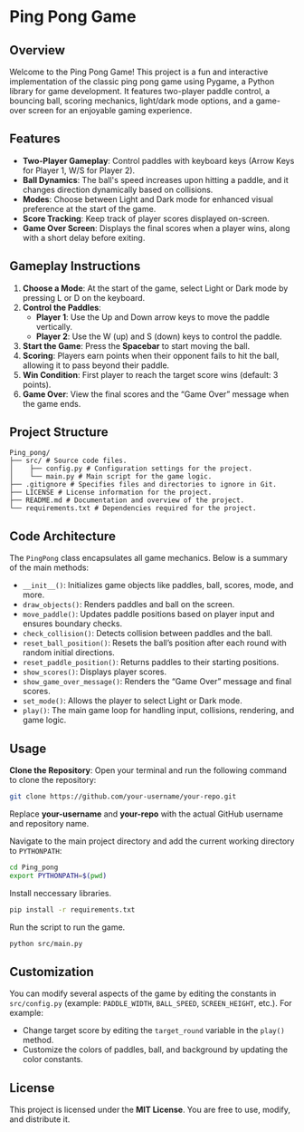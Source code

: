 # Ping Pong Game

## Overview
Welcome to the Ping Pong Game! This project is a fun and interactive implementation of the classic ping pong game using Pygame, a Python library for game development. It features two-player paddle control, a bouncing ball, scoring mechanics, light/dark mode options, and a game-over screen for an enjoyable gaming experience.

## Features
- **Two-Player Gameplay**: Control paddles with keyboard keys (Arrow Keys for Player 1, W/S for Player 2).
- **Ball Dynamics**: The ball's speed increases upon hitting a paddle, and it changes direction dynamically based on collisions.
- **Modes**: Choose between Light and Dark mode for enhanced visual preference at the start of the game.
- **Score Tracking**: Keep track of player scores displayed on-screen.
- **Game Over Screen**: Displays the final scores when a player wins, along with a short delay before exiting.

## Gameplay Instructions
1. **Choose a Mode**: At the start of the game, select Light or Dark mode by pressing L or D on the keyboard.
2. **Control the Paddles**:
    - **Player 1**: Use the Up and Down arrow keys to move the paddle vertically.
    - **Player 2**: Use the W (up) and S (down) keys to control the paddle.
3. **Start the Game**: Press the **Spacebar** to start moving the ball.
4. **Scoring**: Players earn points when their opponent fails to hit the ball, allowing it to pass beyond their paddle.
5. **Win Condition**: First player to reach the target score wins (default: 3 points).
6. **Game Over**: View the final scores and the “Game Over” message when the game ends.

## Project Structure
```
Ping_pong/
├── src/ # Source code files.
│    ├── config.py # Configuration settings for the project.
│    └── main.py # Main script for the game logic.
├── .gitignore # Specifies files and directories to ignore in Git.
├── LICENSE # License information for the project.
├── README.md # Documentation and overview of the project.
└── requirements.txt # Dependencies required for the project.
```

## Code Architecture
The `PingPong` class encapsulates all game mechanics. Below is a summary of the main methods:

- `__init__()`: Initializes game objects like paddles, ball, scores, mode, and more.
- `draw_objects()`: Renders paddles and ball on the screen.
- `move_paddle()`: Updates paddle positions based on player input and ensures boundary checks.
- `check_collision()`: Detects collision between paddles and the ball.
- `reset_ball_position()`: Resets the ball’s position after each round with random initial directions.
- `reset_paddle_position()`: Returns paddles to their starting positions.
- `show_scores()`: Displays player scores.
- `show_game_over_message()`: Renders the “Game Over” message and final scores.
- `set_mode()`: Allows the player to select Light or Dark mode.
- `play()`: The main game loop for handling input, collisions, rendering, and game logic.

## Usage
**Clone the Repository**: Open your terminal and run the following command to clone the repository:
```bash
git clone https://github.com/your-username/your-repo.git
```
Replace **your-username** and **your-repo** with the actual GitHub username and repository name.

Navigate to the main project directory and add the current working directory to `PYTHONPATH`:
```bash
cd Ping_pong
export PYTHONPATH=$(pwd)
```
Install neccessary libraries.
```bash
pip install -r requirements.txt
```
Run the script to run the game.
```bash
python src/main.py
```

## Customization
You can modify several aspects of the game by editing the constants in `src/config.py` (example: `PADDLE_WIDTH`, `BALL_SPEED`, `SCREEN_HEIGHT`, etc.). For example:
- Change target score by editing the `target_round` variable in the `play()` method.
- Customize the colors of paddles, ball, and background by updating the color constants.

## License
This project is licensed under the **MIT License**. You are free to use, modify, and distribute it.

